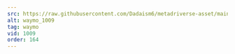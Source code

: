 ```yaml
---
src: https://raw.githubusercontent.com/Dadaism6/metadriverse-asset/main/script-waymo-output-newcompressed/waymo_1009.mp4
alt: waymo_1009
tag: waymo
vid: 1009
order: 164
---
```

